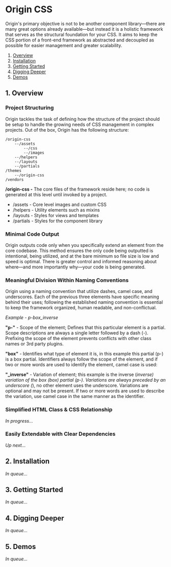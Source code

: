 # Origin CSS

Origin's primary objective is not to be another component library—there are many great options already available—but instead it is a holistic framework that serves as the structural foundation for your CSS. It aims to keep the CSS portion of a front-end framework as abstracted and decoupled as possible for easier management and greater scalability.

1. [Overview](#overview)
2. [Installation](#installation)
3. [Getting Started](#getting-started)
4. [Digging Deeper](#digging-deeper)
5. [Demos](#demos)

## 1. <a name="overview"></a>Overview

### Project Structuring

Origin tackles the task of defining how the structure of the project should be setup to handle the growing needs of CSS management in complex projects. Out of the box, Origin has the following structure:

    /origin-css
        --/assets
            --/css
            --/images
        --/helpers
        --/layouts
        --/partials
    /themes
        --/origin-css
    /vendors

**/origin-css -** The core files of the framework reside here; no code is generated at this level until invoked by a project.

- /assets - Core level images and custom CSS
- /helpers - Utility elements such as mixins
- /layouts - Styles for views and templates
- /partials - Styles for the component library

### Minimal Code Output

Origin outputs code only when you specifically extend an element from the core codebase. This method ensures the only code being outputted is intentional, being utilized, and at the bare minimum so file size is low and speed is optimal. There is greater control and informed reasoning about where—and more importantly why—your code is being generated.

### Meaningful Division Within Naming Conventions

Origin using a naming convention that utilize dashes, camel case, and underscores. Each of the previous three elements have specific meaning behind their uses; following the established naming convention is essential to keep the framework organized, human readable, and non-conflictual.

*Example - p-box_inverse*

**"p-"** - Scope of the element; Defines that this particular element is a partial. Scope descriptions are always a single letter followed by a dash (-). Prefixing the scope of the element prevents conflicts with other class names or 3rd party plugins.

**"box"** - Identifies what type of element it is, in this example this partial (p-) is a box partial. Identifiers always follow the scope of the element, and if two or more words are used to identify the element, camel case is used:

**"\_inverse"** - Variation of element; this example is the inverse (_inverse) variation of the box (box) partial (p-). Variations are always preceded by an underscore (_), no other element uses the underscore. Variations are optional and may not be present. If two or more words are used to describe the variation, use camel case in the same manner as the identifier.

### Simplified HTML Class & CSS Relationship

*In progress...*

### Easily Extendable with Clear Dependencies

*Up next...*

## 2. <a name="installation"></a>Installation

*In queue...*

## 3. <a name="getting-started"></a>Getting Started

*In queue...*

## 4. <a name="digging-deeper"></a>Digging Deeper

*In queue...*

## 5. <a name="demos"></a>Demos

*In queue...*